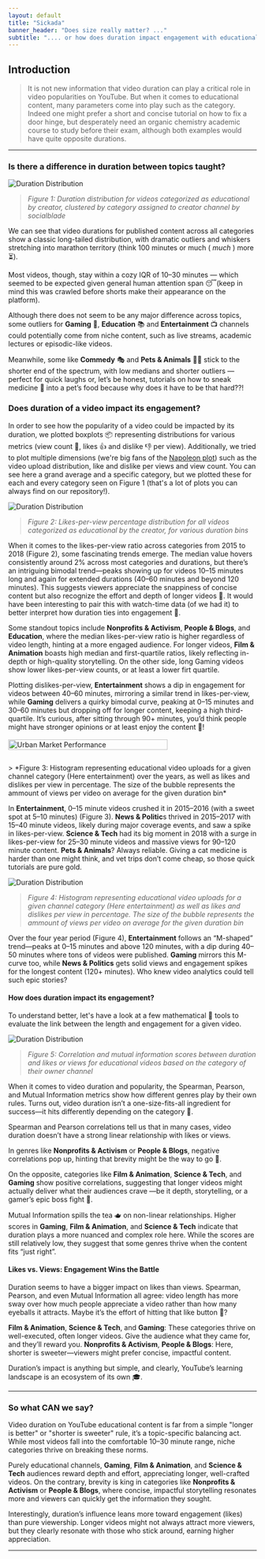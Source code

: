 ```yaml
---
layout: default
title: "Sickada"
banner_header: "Does size really matter? ..."
subtitle: ".... or how does duration impact engagement with educational content?"
---
```


## **Introduction**
> It is not new information that video duration can play a critical role in video popularities on YouTube. But when it comes to educational content, many parameters come into play such as the category. Indeed one might prefer a short and concise tutorial on how to fix a door hinge, but desperately need an organic chemistry academic course to study before their exam, although both examples would have quite opposite durations.

---
### **Is there a difference in duration between topics taught?**
![Duration Distribution](assets/plots/boxplot_duration_channel_category.png)
> *Figure 1: Duration distribution for videos categorized as educational by creator, clustered by category assigned to creator channel by socialblade*

We can see that video durations for published content across all categories show a classic long-tailed distribution, with dramatic outliers and whiskers stretching into marathon territory (think 100 minutes or much ( *much* ) more ⏳). 

Most videos, though, stay within a cozy IQR of 10–30 minutes — which seemed to be expected given general human attention span 😴(keep in mind this was crawled before shorts make their appearance on the platform). 

Although there does not seem to be any major difference across topics, some outliers for **Gaming** 👾, **Education** 📚 and **Entertainment** 📺 channels could potentially come from niche content, such as live streams, academic lectures or episodic-like videos.

Meanwhile, some like **Commedy** 🎭 and **Pets & Animals** 🐶🐱 stick to the shorter end of the spectrum, with low medians and shorter outliers —perfect for quick laughs or, let’s be honest, tutorials on how to sneak medicine 💊 into a pet’s food because why does it have to be that hard??!

### **Does duration of a video impact its engagement?**

In order to see how the popularity of a video could be impacted by its duration, we plotted boxplots 📦 representing distributions for various metrics (view count 👀, likes 👍 and dislike 👎 per view). Additionally, we tried to plot multiple dimensions (we're big fans of the [Napoleon plot](https://ageofrevolution.org/200-object/flow-map-of-napoleons-invasion-of-russia/)) such as the video upload distribution, like and dislike per views and view count. You can see here a grand average and a specific category, but we plotted these for each and every category seen on Figure 1 (that's a lot of plots you can always find on our repository!).

![Duration Distribution](assets/plots/boxplot_likes_per_view_channel_category_total.png)
> *Figure 2: Likes-per-view percentage distribution for all videos categorized as educational by the creator, for various duration bins*

When it comes to the likes-per-view ratio across categories from 2015 to 2018 (Figure 2), some fascinating trends emerge. The median value hovers consistently around 2% across most categories and durations, but there’s an intriguing bimodal trend—peaks showing up for videos 10–15 minutes long and again for extended durations (40–60 minutes and beyond 120 minutes). This suggests viewers appreciate the snappiness of concise content but also recognize the effort and depth of longer videos 💪. It would have been interesting to pair this with watch-time data (of we had it) to better interpret how duration ties into engagement 🤝.

Some standout topics include **Nonprofits & Activism**, **People & Blogs**, and **Education**, where the median likes-per-view ratio is higher regardless of video length, hinting at a more engaged audience. For longer videos, **Film & Animation** boasts high median and first-quartile ratios, likely reflecting in-depth or high-quality storytelling. On the other side, long Gaming videos show lower likes-per-view counts, or at least a lower firt quartile.

Plotting dislikes-per-view, **Entertainment** shows a dip in engagement for videos between 40–60 minutes, mirroring a similar trend in likes-per-view, while **Gaming** delivers a quirky bimodal curve, peaking at 0–15 minutes and 30–60 minutes but dropping off for longer content, keeping a high third-quartile. It’s curious, after sitting through 90+ minutes, you’d think people might have stronger opinions or at least enjoy the content 🤨!


<div style="display: flex; align-items: center; margin-bottom: 1.5rem;">
    <img src="assets/plots/Entertainment_2.png" alt="Urban Market Performance" width="80%" style="margin-right: 1rem;">
    <p>
    </p>
</div>
> *Figure 3: Histogram representing educational video uploads for a given channel category (Here entertainment) over the years, as well as likes and dislikes per view in percentage. The size of the bubble represents the ammount of views per video on average for the given duration bin*


In **Entertainment**, 0–15 minute videos crushed it in 2015–2016 (with a sweet spot at 5–10 minutes) (Figure 3).
**News & Politic**s thrived in 2015–2017 with 15–40 minute videos, likely during major coverage events, and saw a spike in likes-per-view.
**Science & Tech** had its big moment in 2018 with a surge in likes-per-view for 25–30 minute videos and massive views for 90–120 minute content.
**Pets & Animals**? Always reliable. Giving a cat medicine is harder than one might think, and vet trips don’t come cheap, so those quick tutorials are pure gold.


![Duration Distribution](assets/plots/Entertainment.png)
> *Figure 4: Histogram representing educational video uploads for a given channel category (Here entertainment) as well as likes and dislikes per view in percentage. The size of the bubble represents the ammount of views per video on average for the given duration bin*

Over the four year period (Figure 4), **Entertainment** follows an “M-shaped” trend—peaks at 0–15 minutes and above 120 minutes, with a dip during 40–50 minutes where tons of videos were published. **Gaming** mirrors this M-curve too, while **News & Politics** gets solid views and engagement spikes for the longest content (120+ minutes). Who knew video analytics could tell such epic stories?

#### **How does duration impact its engagement?**
To understand better, let's have a look at a few mathematical 📝 tools to evaluate the link between the length and engagement for a given video.

![Duration Distribution](assets/plots/Duration_metrics.png)
> *Figure 5: Correlation and mutual information scores between duration and likes or views for educational videos based on the category of their owner channel*

When it comes to video duration and popularity, the Spearman, Pearson, and Mutual Information metrics show how different genres play by their own rules. Turns out, video duration isn’t a one-size-fits-all ingredient for success—it hits differently depending on the category 🤷.

Spearman and Pearson correlations tell us that in many cases, video duration doesn’t have a strong linear relationship with likes or views. 

In genres like **Nonprofits & Activism** or **People & Blogs**, negative correlations pop up, hinting that brevity might be the way to go 💨.

On the opposite, categories like **Film & Animation**, **Science & Tech**, and **Gaming** show positive correlations, suggesting that longer videos might actually deliver what their audiences crave —be it depth, storytelling, or a gamer’s epic boss fight 🥊.

Mutual Information spills the tea 🫖 on non-linear relationships. Higher scores in **Gaming**, **Film & Animation**, and **Science & Tech** indicate that duration plays a more nuanced and complex role here. While the scores are still relatively low, they suggest that some genres thrive when the content fits “just right”.

#### **Likes vs. Views: Engagement Wins the Battle**
Duration seems to have a bigger impact on likes than views. Spearman, Pearson, and even Mutual Information all agree: video length has more sway over how much people appreciate a video rather than how many eyeballs it attracts. Maybe it’s the effort of hitting that like button 👊?

**Film & Animation**, **Science & Tech**, and **Gaming**: These categories thrive on well-executed, often longer videos. Give the audience what they came for, and they’ll reward you.
**Nonprofits & Activism**, **People & Blogs**: Here, shorter is sweeter—viewers might prefer concise, impactful content.

Duration’s impact is anything but simple, and clearly, YouTube’s learning landscape is an ecosystem of its own 🎓.

---
### **So what CAN we say?**

Video duration on YouTube educational content is far from a simple "longer is better" or "shorter is sweeter" rule, it’s a topic-specific balancing act. While most videos fall into the comfortable 10–30 minute range, niche categories thrive on breaking these norms.

Purely educational channels, **Gaming**, **Film & Animation**, and **Science & Tech** audiences reward depth and effort, appreciating longer, well-crafted videos. On the contrary, brevity is king in categories like **Nonprofits & Activism** or **People & Blogs**, where concise, impactful storytelling resonates more and viewers can quickly get the information they sought.

Interestingly, duration’s influence leans more toward engagement (likes) than pure viewership. Longer videos might not always attract more viewers, but they clearly resonate with those who stick around, earning higher appreciation.

---
